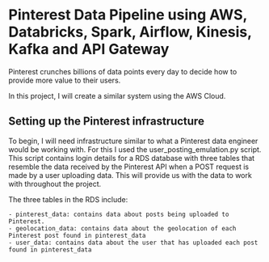 # Pinterest Data Pipeline using AWS, Databricks, Spark, Airflow, Kinesis, Kafka and API Gateway

Pinterest crunches billions of data points every day to decide how to provide more value to their users. 

In this project, I will create a similar system using the AWS Cloud.

## Setting up the Pinterest infrastructure

To begin, I will need infrastructure similar to what a Pinterest data engineer would be working with. For this I used the user_posting_emulation.py script. This script contains login details for a RDS database with three tables that resemble the data received by the Pinterest API when a POST request is made by a user uploading data. This will provide us with the data to work with throughout the project. 

The three tables in the RDS include: 

    - pinterest_data: contains data about posts being uploaded to Pinterest.
    - geolocation_data: contains data about the geolocation of each Pinterest post found in pinterest_data
    - user_data: contains data about the user that has uploaded each post found in pinterest_data




